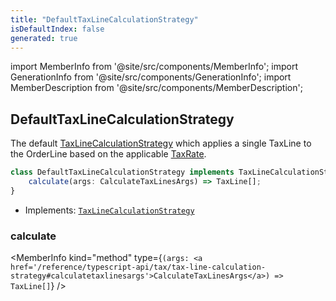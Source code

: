 ```yaml
---
title: "DefaultTaxLineCalculationStrategy"
isDefaultIndex: false
generated: true
---
```

<!-- This file was generated from the Vendure source. Do not modify. Instead, re-run the "docs:build" script -->
import MemberInfo from '@site/src/components/MemberInfo';
import GenerationInfo from '@site/src/components/GenerationInfo';
import MemberDescription from '@site/src/components/MemberDescription';


## DefaultTaxLineCalculationStrategy

<GenerationInfo sourceFile="packages/core/src/config/tax/default-tax-line-calculation-strategy.ts" sourceLine="12" packageName="@vendure/core" />

The default <a href='/reference/typescript-api/tax/tax-line-calculation-strategy#taxlinecalculationstrategy'>TaxLineCalculationStrategy</a> which applies a single TaxLine to the OrderLine
based on the applicable <a href='/reference/typescript-api/entities/tax-rate#taxrate'>TaxRate</a>.

```ts title="Signature"
class DefaultTaxLineCalculationStrategy implements TaxLineCalculationStrategy {
    calculate(args: CalculateTaxLinesArgs) => TaxLine[];
}
```
* Implements: <code><a href='/reference/typescript-api/tax/tax-line-calculation-strategy#taxlinecalculationstrategy'>TaxLineCalculationStrategy</a></code>



<div className="members-wrapper">

### calculate

<MemberInfo kind="method" type={`(args: <a href='/reference/typescript-api/tax/tax-line-calculation-strategy#calculatetaxlinesargs'>CalculateTaxLinesArgs</a>) => TaxLine[]`}   />




</div>

